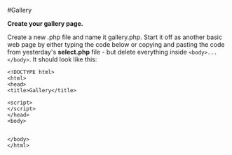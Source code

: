 #Gallery

**Create your gallery page.**

Create a new .php file and name it gallery.php. Start it off as another basic web page by either typing the code below or copying and pasting the code from yesterday's **select.php** file - but delete everything inside ````<body>... </body>````. It should look like this:

````
<!DOCTYPE html>
<html>
<head>
<title>Gallery</title>

<script>
</script>
</head>
<body>


</body>
</html>
````



